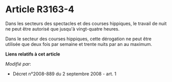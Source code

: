 # Article R3163-4

Dans les secteurs des spectacles et des courses hippiques, le travail de nuit ne peut être autorisé que jusqu'à vingt-quatre
heures.

Dans le secteur des courses hippiques, cette dérogation ne peut être utilisée que deux fois par semaine et trente nuits par
an au maximum.

**Liens relatifs à cet article**

_Modifié par_:

  - Décret n°2008-889 du 2 septembre 2008 - art. 1
